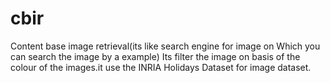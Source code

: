 # cbir
Content base image retrieval(its like search engine for image on Which you can search the image by a example)
Its filter the image on basis of the colour of the  images.it use the INRIA Holidays Dataset for image dataset.

